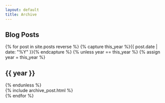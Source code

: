 ```yaml
---
layout: default
title: Archive
---
```


## Blog Posts

<div id="blog-archives">
{% for post in site.posts reverse %}
{% capture this_year %}{{ post.date | date: "%Y" }}{% endcapture %}
{% unless year == this_year %}
  {% assign year = this_year %}
  <h2>{{ year }}</h2>
{% endunless %}
<article>
  {% include archive_post.html %}
</article>
{% endfor %}
</div>

